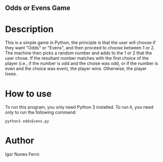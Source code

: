 ## Odds or Evens Game

# Description

This is a simple game in Python, the principle is that the user will choose if they want "Odds" or "Evens", and then proceed to choose between 1 or 2.
The machine then picks a random number and adds to the 1 or 2 that the user chose. If the resultant number matches with the first choice of the player
(i.e., if the number is odd and the choise was odd, or if the number is even and the choice was even), the player wins. Otherwise, the player loses.

# How to use

To run this program, you only need Python 3 installed. To run it, you need only to run the following command:

```
python3 oddsEvens.py
```

# Author
Igor Nunes Ferro